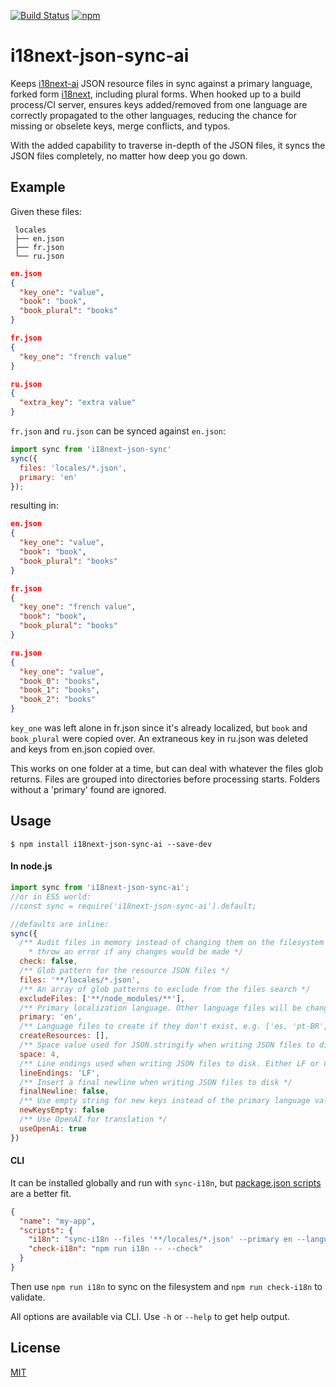 [![Build Status](https://travis-ci.org/elitexp/i18next-ai.svg?branch=master)](https://travis-ci.org/elitexp/i18next-ai)
[![npm](https://img.shields.io/npm/v/i18next-ai.svg)](https://www.npmjs.com/package/i18next-json-sync-ai)
# i18next-json-sync-ai

Keeps [i18next-ai](https://github.com/elitexp/i18next-ai) JSON resource files in sync against a primary
language, forked form [i18next](https://github.com/jwbay/i18next-json-sync), including plural forms. When hooked up to a build process/CI server, ensures keys
added/removed from one language are correctly propagated to the other languages, reducing the chance
for missing or obselete keys, merge conflicts, and typos.

With the added capability to traverse in-depth of the JSON files, it syncs the JSON files completely, no matter how deep you go down.

## Example
Given these files:
```
 locales
 ├── en.json
 ├── fr.json
 └── ru.json
```

```json
en.json
{
  "key_one": "value",
  "book": "book",
  "book_plural": "books"
}

fr.json
{
  "key_one": "french value"
}

ru.json
{
  "extra_key": "extra value"
}
```


`fr.json` and `ru.json` can be synced against `en.json`:

```js
import sync from 'i18next-json-sync'
sync({
  files: 'locales/*.json',
  primary: 'en'
});
```

resulting in:

```json
en.json
{
  "key_one": "value",
  "book": "book",
  "book_plural": "books"
}

fr.json
{
  "key_one": "french value",
  "book": "book",
  "book_plural": "books"
}

ru.json
{
  "key_one": "value",
  "book_0": "books",
  "book_1": "books",
  "book_2": "books"
}
```

`key_one` was left alone in fr.json since it's already localized, but `book` and `book_plural` were copied over.
An extraneous key in ru.json was deleted and keys from en.json copied over.

This works on one folder at a time, but can deal with whatever the files glob returns. Files are
grouped into directories before processing starts. Folders without a 'primary' found are ignored.

## Usage

`$ npm install i18next-json-sync-ai --save-dev`

#### In node.js

```js
import sync from 'i18next-json-sync-ai';
//or in ES5 world:
//const sync = require('i18next-json-sync-ai').default;

//defaults are inline:
sync({
  /** Audit files in memory instead of changing them on the filesystem and
    * throw an error if any changes would be made */
  check: false,
  /** Glob pattern for the resource JSON files */
  files: '**/locales/*.json',
  /** An array of glob patterns to exclude from the files search */
  excludeFiles: ['**/node_modules/**'],
  /** Primary localization language. Other language files will be changed to match */
  primary: 'en',
  /** Language files to create if they don't exist, e.g. ['es, 'pt-BR', 'fr'] */
  createResources: [],
  /** Space value used for JSON.stringify when writing JSON files to disk */
  space: 4,
  /** Line endings used when writing JSON files to disk. Either LF or CRLF */
  lineEndings: 'LF',
  /** Insert a final newline when writing JSON files to disk */
  finalNewline: false,
  /** Use empty string for new keys instead of the primary language value */
  newKeysEmpty: false
  /** Use OpenAI for translation */
  useOpenAi: true
})
```

#### CLI

It can be installed globally and run with `sync-i18n`, but [package.json scripts](https://docs.npmjs.com/misc/scripts) are a better fit.

```json
{
  "name": "my-app",
  "scripts": {
    "i18n": "sync-i18n --files '**/locales/*.json' --primary en --languages es fr ja zh ko --space 2",
    "check-i18n": "npm run i18n -- --check"
  }
}
```

Then use `npm run i18n` to sync on the filesystem and `npm run check-i18n` to validate.

All options are available via CLI. Use `-h` or `--help` to get help output.

## License

[MIT](LICENSE)
